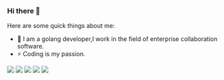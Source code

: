 ### Hi there 👋

<!--
**kevwan/kevwan** is a ✨ _special_ ✨ repository because its `README.md` (this file) appears on your GitHub profile.
-->

Here are some quick things about me:

- 🔭 I am a golang developer,I work in the field of enterprise collaboration software.
- ⚡ Coding is my passion.

![](https://github-profile-summary-cards.vercel.app/api/cards/profile-details?username=me-cs&theme=github)
![](https://github-profile-summary-cards.vercel.app/api/cards/repos-per-language?username=me-cs&theme=github)
![](https://github-profile-summary-cards.vercel.app/api/cards/most-commit-language?username=me-cs&theme=github)
![](https://github-profile-summary-cards.vercel.app/api/cards/stats?username=me-cs&theme=github)
![](https://github-profile-summary-cards.vercel.app/api/cards/productive-time?username=me-cs&theme=github)
